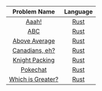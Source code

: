 |Problem Name|Language|
|:-:|:-:|
|[Aaah!](https://open.kattis.com/problems/aaah)|[Rust](rust/aaah/src/main.rs)|
|[ABC](https://open.kattis.com/problems/abc)|[Rust](rust/abc/src/main.rs)|
|[Above Average](https://open.kattis.com/problems/aboveaverage)|[Rust](rust/above_average/src/main.rs)|
|[Canadians, eh?](https://open.kattis.com/problems/canadianseh)|[Rust](rust/canadians_eh/src/main.rs)|
|[Knight Packing](https://open.kattis.com/problems/knightpacking)|[Rust](rust/knight_packing/src/main.rs)|
|[Pokechat](https://open.kattis.com/problems/pokechat)|[Rust](rust/pokechat/src/main.rs)|
|[Which is Greater?](https://open.kattis.com/problems/whichisgreater)|[Rust](rust/which_is_greater/src/main.rs)|
